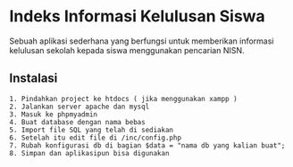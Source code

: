 # Indeks Informasi Kelulusan Siswa

Sebuah aplikasi sederhana yang berfungsi untuk memberikan informasi kelulusan sekolah kepada siswa menggunakan pencarian NISN.

## Instalasi

```text
1. Pindahkan project ke htdocs ( jika menggunakan xampp )
2. Jalankan server apache dan mysql
3. Masuk ke phpmyadmin
4. Buat database dengan nama bebas
5. Import file SQL yang telah di sediakan
6. Setelah itu edit file di /inc/config.php
7. Rubah konfigurasi db di bagian $data = "nama db yang kalian buat";
8. Simpan dan aplikasipun bisa digunakan

```
